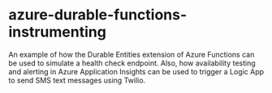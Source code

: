 # azure-durable-functions-instrumenting
An example of how the Durable Entities extension of Azure Functions can be used to simulate a health check endpoint. Also, how availability testing and alerting in Azure Application Insights can be used to trigger a Logic App to send SMS text messages using Twilio.
